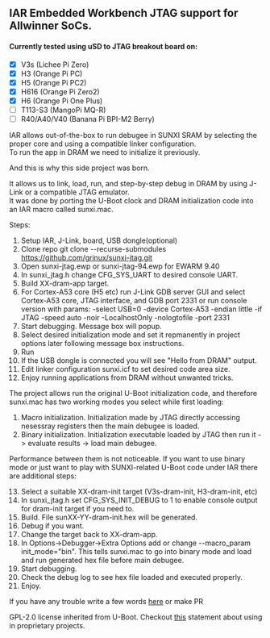 ## IAR Embedded Workbench JTAG support for Allwinner SoCs. 

#### Currently tested using uSD to JTAG breakout board on: 
- [x] V3s (Lichee Pi Zero)
- [x] H3 (Orange Pi PC)
- [x] H5 (Orange Pi PC2)
- [x] H616 (Orange Pi Zero2)
- [x] H6 (Orange Pi One Plus)
- [ ] T113-S3 (MangoPi MQ-R)
- [ ] R40/A40/V40 (Banana Pi BPI-M2 Berry)

IAR allows out-of-the-box to run debugee in SUNXI SRAM by selecting the proper core and using a compatible linker configuration.  
To run the app in DRAM we need to initialize it previously.  

And this is why this side project was born.  

It allows us to link, load, run, and step-by-step debug in DRAM by using J-Link or a compatible JTAG emulator.  
It was done by porting the U-Boot clock and DRAM initialization code into an IAR macro called sunxi.mac.  

Steps:  
1. Setup IAR, J-Link, board, USB dongle(optional)
2. Clone repo git clone --recurse-submodules https://github.com/grinux/sunxi-jtag.git  
3. Open sunxi-jtag.ewp or sunxi-jtag-94.ewp for EWARM 9.40
4. In sunxi_jtag.h change CFG_SYS_UART to desired console UART.
5. Build XX-dram-app target.
6. For Cortex-A53 core (H5 etc) run J-Link GDB server GUI and select Cortex-A53 core, JTAG interface, and GDB port 2331
or run console version with params: -select USB=0 -device Cortex-A53 -endian little -if JTAG -speed auto -noir -LocalhostOnly -nologtofile -port 2331
7. Start debugging. Message box will popup.
8. Select desired initialization mode and set it repmanently in project options later following message box instructions.
9. Run
10. If the USB dongle is connected you will see "Hello from DRAM" output.
11. Edit linker configuration sunxi.icf to set desired code area size.
12. Enjoy running applications from DRAM without unwanted tricks.

The project allows run the original U-Boot initialization code, and therefore sunxi.mac has two working modes you select while first loading:

1. Macro initialization. Initialization made by JTAG directly accessing nesessray registers then the main debugee is loaded.
2. Binary initialization. Initialization executable loaded by JTAG then run it -> evaluate results -> load main debugee.

Performance between them is not noticeable. 
If you want to use binary mode or just want to play with SUNXI-related U-Boot code under IAR there are additional steps:

13. Select a suitable XX-dram-init target (V3s-dram-init, H3-dram-init, etc)
14. In sunxi_jtag.h set CFG_SYS_INIT_DEBUG to 1 to enable console output for dram-init target if you need to.
15. Build. File sunXX-YY-dram-init.hex will be generated.
16. Debug if you want.
17. Change the target back to XX-dram-app.
18. In Options->Debugger->Extra Options add or change --macro_param init_mode="bin". 
This tells sunxi.mac to go into binary mode and load and run generated hex file before main debugee.
19. Start debugging.
20. Check the debug log to see hex file loaded and executed properly.
21. Enjoy.

If you have any trouble write a few words [here](https://github.com/grinux/sunxi-jtag/issues) or make PR


GPL-2.0 license inherited from U-Boot. Checkout [this](https://github.com/ARM-software/u-boot/blob/402465214395ed26d6fa72d9b6097c7adbf6a966/Licenses/README#L11) statement about using in proprietary projects.
